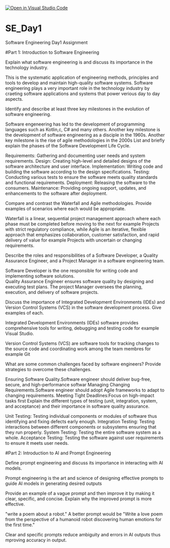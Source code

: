[![Open in Visual Studio Code](https://classroom.github.com/assets/open-in-vscode-2e0aaae1b6195c2367325f4f02e2d04e9abb55f0b24a779b69b11b9e10269abc.svg)](https://classroom.github.com/online_ide?assignment_repo_id=15571137&assignment_repo_type=AssignmentRepo)
# SE_Day1
Software Engineering Day1 Assignment

#Part 1: Introduction to Software Engineering

Explain what software engineering is and discuss its importance in the technology industry.

This is the systematic application of engineering methods, principles and tools to develop and maintain high-quality software systems.
Software engineering plays a very important role in the technology industry by craeting software applications and systems that power verious day to day aspects.


Identify and describe at least three key milestones in the evolution of software engineering.

Software engeneering has led to the development of programming languages such as Kotlin,c, C# and many others.
Another key milestone is the development of software engineering as a disciple in the 1960s. 
Another key milestone is the rise of agile methodologies in the 2000s
List and briefly explain the phases of the Software Development Life Cycle.

Requirements: Gathering and documenting user needs and system requirements.
Design: Creating high-level and detailed designs of the software architecture and user interface.
Implementation: Writing code and building the software according to the design specifications.
Testing: Conducting various tests to ensure the software meets quality standards and functional requirements.
 Deployment: Releasing the software to the consumers.
 Maintenance: Providing ongoing support, updates, and enhancements to the software after deployment.


Compare and contrast the Waterfall and Agile methodologies. Provide examples of scenarios where each would be appropriate.

Waterfall is a linear, sequential project management approach where each phase must be completed before moving to the next for example Projects with strict regulatory compliance, while Agile is an iterative, flexible approach that emphasizes collaboration, customer satisfaction, and rapid delivery of value for example Projects with uncertain or changing requirements.

Describe the roles and responsibilities of a Software Developer, a Quality Assurance Engineer, and a Project Manager in a software engineering team.

Software Developer is the one responsible for writing code and implementing software solutions.  
Quality Assurance Engineer ensures software quality by designing and executing test plans.
The project Manager oversees the planning, execution, and delivery of software projects.
 
Discuss the importance of Integrated Development Environments (IDEs) and Version Control Systems (VCS) in the software development process. Give examples of each.

Integrated Development Environments (IDEs) software provides comprehensive tools for writing, debugging and testing code for example Visual Studio.

Version Control Systems (VCS) are software tools for tracking changes to the source code and coordinating work among the team membres for example Git

What are some common challenges faced by software engineers? Provide strategies to overcome these challenges.

Ensuring Software Quality.Software engineer should deliver bug-free, secure, and high-performance softwar
Managing Changing Requirements.Software engineer should adopt Agile frameworks to adapt to changing requirements.
Meeting Tight Deadlines:Focus on high-impact tasks first
Explain the different types of testing (unit, integration, system, and acceptance) and their importance in software quality assurance.

Unit Testing: Testing individual components or modules of software thus identifying and fixing defects early enough.
Integration Testing: Testing interactions between different components or subsystems ensuring that they run properly.
System Testing: Testing the entire software system as a whole.
Acceptance Testing: Testing the software against user requirements to ensure it meets user needs.

#Part 2: Introduction to AI and Prompt Engineering


Define prompt engineering and discuss its importance in interacting with AI models.

Prompt engineering is the art and science of designing effective prompts to guide AI models in generating desired outputs

Provide an example of a vague prompt and then improve it by making it clear, specific, and concise. Explain why the improved prompt is more effective.

"write a poem about a robot." A better prompt would be "Write a love poem from the perspective of a humanoid robot discovering human emotions for the first time."

Clear and specific prompts reduce ambiguity and errors in AI outputs thus mproving accuracy in output.
